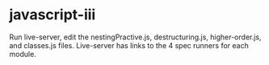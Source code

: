 # javascript-iii

Run live-server, edit the nestingPractive.js, destructuring.js, higher-order.js, and classes.js files.  Live-server has links to the 4 spec runners for each module.
